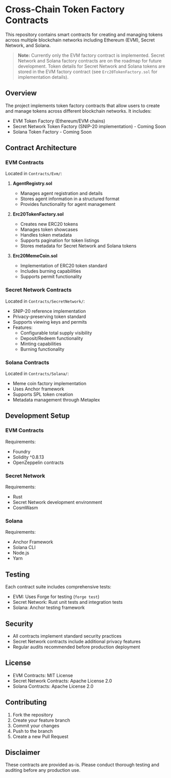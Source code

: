 # Cross-Chain Token Factory Contracts

This repository contains smart contracts for creating and managing tokens across multiple blockchain networks including Ethereum (EVM), Secret Network, and Solana.

> **Note:** Currently only the EVM factory contract is implemented. Secret Network and Solana factory contracts are on the roadmap for future development. Token details for Secret Network and Solana tokens are stored in the EVM factory contract (see `Erc20TokenFactory.sol` for implementation details).

## Overview

The project implements token factory contracts that allow users to create and manage tokens across different blockchain networks. It includes:

- EVM Token Factory (Ethereum/EVM chains)
- Secret Network Token Factory (SNIP-20 implementation) - Coming Soon
- Solana Token Factory - Coming Soon

## Contract Architecture

### EVM Contracts

Located in `Contracts/Evm/`:

1. **AgentRegistry.sol**
   - Manages agent registration and details
   - Stores agent information in a structured format
   - Provides functionality for agent management

2. **Erc20TokenFactory.sol**
   - Creates new ERC20 tokens
   - Manages token showcases
   - Handles token metadata
   - Supports pagination for token listings
   - Stores metadata for Secret Network and Solana tokens

3. **Erc20MemeCoin.sol**
   - Implementation of ERC20 token standard
   - Includes burning capabilities
   - Supports permit functionality

### Secret Network Contracts

Located in `Contracts/SecretNetwork/`:

- SNIP-20 reference implementation
- Privacy-preserving token standard
- Supports viewing keys and permits
- Features:
  - Configurable total supply visibility
  - Deposit/Redeem functionality
  - Minting capabilities
  - Burning functionality

### Solana Contracts

Located in `Contracts/Solana/`:

- Meme coin factory implementation
- Uses Anchor framework
- Supports SPL token creation
- Metadata management through Metaplex

## Development Setup

### EVM Contracts

Requirements:
- Foundry
- Solidity ^0.8.13
- OpenZeppelin contracts

### Secret Network

Requirements:
- Rust
- Secret Network development environment
- CosmWasm

### Solana

Requirements:
- Anchor Framework
- Solana CLI
- Node.js
- Yarn

## Testing

Each contract suite includes comprehensive tests:

- EVM: Uses Forge for testing (`forge test`)
- Secret Network: Rust unit tests and integration tests
- Solana: Anchor testing framework

## Security

- All contracts implement standard security practices
- Secret Network contracts include additional privacy features
- Regular audits recommended before production deployment

## License

- EVM Contracts: MIT License
- Secret Network Contracts: Apache License 2.0
- Solana Contracts: Apache License 2.0

## Contributing

1. Fork the repository
2. Create your feature branch
3. Commit your changes
4. Push to the branch
5. Create a new Pull Request

## Disclaimer

These contracts are provided as-is. Please conduct thorough testing and auditing before any production use.
